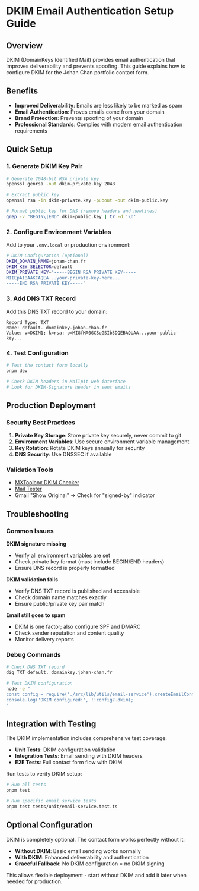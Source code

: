 # DKIM Email Authentication Setup Guide

## Overview

DKIM (DomainKeys Identified Mail) provides email authentication that improves deliverability and prevents spoofing. This guide explains how to configure DKIM for the Johan Chan portfolio contact form.

## Benefits

- **Improved Deliverability**: Emails are less likely to be marked as spam
- **Email Authentication**: Proves emails come from your domain
- **Brand Protection**: Prevents spoofing of your domain
- **Professional Standards**: Complies with modern email authentication requirements

## Quick Setup

### 1. Generate DKIM Key Pair

```bash
# Generate 2048-bit RSA private key
openssl genrsa -out dkim-private.key 2048

# Extract public key
openssl rsa -in dkim-private.key -pubout -out dkim-public.key

# Format public key for DNS (remove headers and newlines)
grep -v "BEGIN\|END" dkim-public.key | tr -d '\n'
```

### 2. Configure Environment Variables

Add to your `.env.local` or production environment:

```bash
# DKIM Configuration (optional)
DKIM_DOMAIN_NAME=johan-chan.fr
DKIM_KEY_SELECTOR=default
DKIM_PRIVATE_KEY="-----BEGIN RSA PRIVATE KEY-----
MIIEpAIBAAKCAQEA...your-private-key-here...
-----END RSA PRIVATE KEY-----"
```

### 3. Add DNS TXT Record

Add this DNS TXT record to your domain:

```
Record Type: TXT
Name: default._domainkey.johan-chan.fr
Value: v=DKIM1; k=rsa; p=MIGfMA0GCSqGSIb3DQEBAQUAA...your-public-key...
```

### 4. Test Configuration

```bash
# Test the contact form locally
pnpm dev

# Check DKIM headers in Mailpit web interface
# Look for DKIM-Signature header in sent emails
```

## Production Deployment

### Security Best Practices

1. **Private Key Storage**: Store private key securely, never commit to git
2. **Environment Variables**: Use secure environment variable management
3. **Key Rotation**: Rotate DKIM keys annually for security
4. **DNS Security**: Use DNSSEC if available

### Validation Tools

- [MXToolbox DKIM Checker](https://mxtoolbox.com/dkim.aspx)
- [Mail Tester](https://www.mail-tester.com/)
- Gmail "Show Original" → Check for "signed-by" indicator

## Troubleshooting

### Common Issues

**DKIM signature missing**

- Verify all environment variables are set
- Check private key format (must include BEGIN/END headers)
- Ensure DNS record is properly formatted

**DKIM validation fails**

- Verify DNS TXT record is published and accessible
- Check domain name matches exactly
- Ensure public/private key pair match

**Email still goes to spam**

- DKIM is one factor; also configure SPF and DMARC
- Check sender reputation and content quality
- Monitor delivery reports

### Debug Commands

```bash
# Check DNS TXT record
dig TXT default._domainkey.johan-chan.fr

# Test DKIM configuration
node -e "
const config = require('./src/lib/utils/email-service').createEmailConfigFromEnv();
console.log('DKIM configured:', !!config?.dkim);
"
```

## Integration with Testing

The DKIM implementation includes comprehensive test coverage:

- **Unit Tests**: DKIM configuration validation
- **Integration Tests**: Email sending with DKIM headers
- **E2E Tests**: Full contact form flow with DKIM

Run tests to verify DKIM setup:

```bash
# Run all tests
pnpm test

# Run specific email service tests
pnpm test tests/unit/email-service.test.ts
```

## Optional Configuration

DKIM is completely optional. The contact form works perfectly without it:

- **Without DKIM**: Basic email sending works normally
- **With DKIM**: Enhanced deliverability and authentication
- **Graceful Fallback**: No DKIM configuration = no DKIM signing

This allows flexible deployment - start without DKIM and add it later when needed for production.
